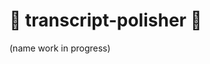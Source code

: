# :diamond_shape_with_a_dot_inside: transcript-polisher :diamond_shape_with_a_dot_inside:
(name work in progress)
